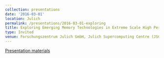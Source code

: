 ```yaml
---
collection: presentations
date: '2016-03-01'
location: Julich
permalink: /presentations/2016-03-01-exploring
title: Exploring Emerging Memory Technologies in Extreme Scale High Performance Computing
type: Invited
venue: Forschungszentrum Julich GmbH, Julich Supercomputing Centre (JSC), Julich
---
```


[Presentation materials](http://www.fz-juelich.de/ias/jsc/EN/Home)
